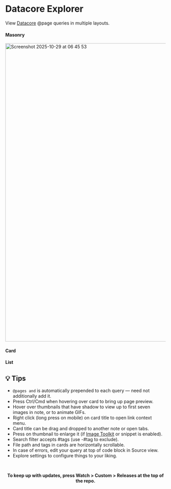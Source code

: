 # Datacore Explorer

View [Datacore](https://obsidian.md/plugins?id=datacore) @page queries in multiple layouts.

#### Masonry

<img width="1156" height="935" alt="Screenshot 2025-10-29 at 06 45 53" src="https://github.com/user-attachments/assets/74aa4f21-50da-4c43-8464-ca9e4fbecc3b" />

#### Card

#### List


## 💡 Tips

- `@pages and` is automatically prepended to each query — need not additionally add it.
- Press Ctrl/Cmd when hovering over card to bring up page preview.
- Hover over thumbnails that have shadow to view up to first seven images in note, or to animate GIFs.
- Right click (long press on mobile) on card title to open link context menu.
- Card title can be drag and dropped to another note or open tabs.
- Press on thumbnail to enlarge it (if [Image Toolkit](https://obsidian.md/plugins?id=obsidian-image-toolkit) or snippet is enabled).
- Search filter accepts #tags (use -#tag to exclude).
- File path and tags in cards are horizontally scrollable.
- In case of errors, edit your query at top of code block in Source view.
- Explore settings to configure things to your liking.

<br>
<p align="center"><b>To keep up with updates, press Watch > Custom > Releases at the top of the repo.</b></p>
